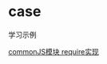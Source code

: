 # case
学习示例

[commonJS模块 require实现](https://github.com/PengChen96/case/blob/master/require-case/require实现.md)
